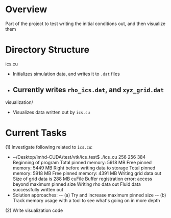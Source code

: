 # Overview
Part of the project to test writing the initial conditions out, and then visualize them

# Directory Structure
ics.cu
- Initializes simulation data, and writes it to `.dat` files
- Currently writes `rho_ics.dat`, and `xyz_grid.dat`
    - 

visualization/
- Visualizes data written out by `ics.cu`

# Current Tasks
(1) Investigate following related to `ics.cu`:
- ~/Desktop/imhd-CUDA/test/vtk/ics_test$ ./ics_cu 256 256 384
    Beginning of program
    Total pinned memory: 5918 MB
    Free pinned memory: 5449 MB
    Right before writing data to storage
    Total pinned memory: 5918 MB
    Free pinned memory: 4391 MB
    Writing grid data out
    Size of grid data is 288 MB
    cuFile Buffer registration error: access beyond maximum pinned size
    Writing rho data out
    Fluid data successfully written out
- Solution approaches: 
-- (a) Try and increase maximum pinned size
-- (b) Track memory usage with a tool to see what's going on in more depth

(2) Write visualization code


